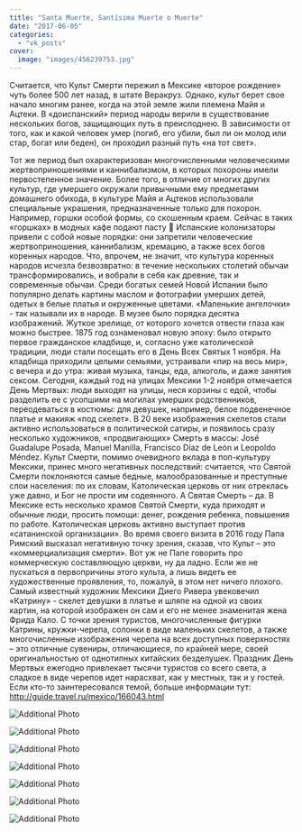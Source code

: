 ```yaml
---
title: "Santa Muerte, Santísima Muerte o Muerte"
date: "2017-06-05"
categories: 
  - "vk_posts"
cover:
  image: "images/456239753.jpg"
---
```


Считается, что Культ Смерти пережил в Мексике «второе рождение» чуть более 500 лет назад, в штате Веракруз. Однако, культ берет свое начало многим ранее, когда на этой земле жили племена Майя и Ацтеки. В «доиспанский» период народы верили в существование нескольких богов, защищающих путь в преисподнею. В зависимости от того, как и какой человек умер (погиб, его убили, был ли он молод или стар, богат или беден), он проходил разный путь «на тот свет».

<!--more-->

Тот же период был охарактеризован многочисленными человеческими жертвоприношениями и каннибализмом, в которых похороны имели первостепенное значение. Более того, в отличие от многих других культур, где умершего окружали привычными ему предметами домашнего обихода, в культуре Майя и Ацтеков использовали специальные украшения, предназначенные только для похорон. Например, горшки особой формы, со скошенным краем. Сейчас в таких «горшках» в модных кафе подают пасту  Испанские колонизаторы привели с собой новые порядки: они запретили человеческие жертвоприношения, каннибализм, кремацию, а также всех богов коренных народов. Что, впрочем, не значит, что культура коренных народов исчезла безвозвратно: в течение нескольких столетий обычаи трансформировались, и вобрали в себя как древние, так и современные обычаи. Среди богатых семей Новой Испании было популярно делать картины маслом и фотографии умерших детей, одетых в белые платья и окруженные цветами. «Маленькие ангелочки» - так называли их в народе. В музее было порядка десятка изображений. Жуткое зрелище, от которого хочется отвести глаза как можно быстрее. 1875 год ознаменовал новую эпоху: было открыто первое гражданское кладбище, и, согласно уже католической традиции, люди стали посещать его в День Всех Святых 1 ноября. На кладбища приходили целыми семьями, устраивали «пир на весь мир», с вечера и до утра: живая музыка, танцы, еда, алкоголь, и даже занятия сексом. Сегодня, каждый год на улицах Мексики 1-2 ноября отмечается День Мертвых: люди выходят на улицы, неся корзины с едой, чтобы разделить ее с усопшими на могилах умерших родственников, переодеваться в костюмы: для девушек, например, белое подвенечное платье и макияж «под скелет». В 20 веке изображения скелетов стали активно использоваться в политической сатиры, и появилось сразу несколько художников, «продвигающих» Смерть в массы: José Guadalupe Posada, Manuel Manilla, Francisco Díaz de León и Leopoldo Méndez. Культ Смерти, помимо очевидного вклада в поп-культуру Мексики, принес много негативных последствий: считается, что Святой Смерти поклоняются самые бедные, малообразованные и преступные слои населения: по их словам, Католическая церковь от них отреклась уже давно, и Бог не прости им содеянного. А Святая Смерть – да. В Мексике есть несколько храмов Святой Смерти, куда приходят и обычные люди, просить помощи: денег, рождения ребенка, повышения по работе. Католическая церковь активно выступает против «сатанинской организации». Во время своего визита в 2016 году Папа Римский высказал негативную точку зрения, сказав, что Культ – это «коммерциализация смерти». Вот уж не Папе говорить про коммерческую составляющую церкви, ну да ладно. Если же не пускаться в первопричины этого культа, а лишь видеть ее художественные проявления, то, пожалуй, в этом нет ничего плохого. Самый известный художник Мексики Диего Ривера увековечил «Катрину» - скелет девушки в платье и шляпе на одной из своих картин, на которой изображен он сам и его не менее знаменитая жена Фрида Кало. С точки зрения туристов, многочисленные фигурки Катрины, кружки-черепа, солонки в виде маленьких скелетов, а также многочисленные изображения черепа на всех доступных поверхностях – это отличные сувениры, отличающиеся, по крайней мере, своей оригинальностью от однотипных китайских безделушек. Праздник День Мертвых ежегодно привлекает тысячи туристов со всего света, а сладкое в виде черепов идет нарасхват, как у местных, так и у гостей. Если кто-то заинтересовался темой, больше информации тут: http://guide.travel.ru/mexico/166043.html

![Additional Photo](https://vodpop.ru/wp-content/uploads/2023/07/456239754.jpg)

![Additional Photo](https://vodpop.ru/wp-content/uploads/2023/07/456239755.jpg)

![Additional Photo](https://vodpop.ru/wp-content/uploads/2023/07/456239756.jpg)

![Additional Photo](https://vodpop.ru/wp-content/uploads/2023/07/456239757.jpg)

![Additional Photo](https://vodpop.ru/wp-content/uploads/2023/07/456239758.jpg)

![Additional Photo](https://vodpop.ru/wp-content/uploads/2023/07/456239759.jpg)

![Additional Photo](https://vodpop.ru/wp-content/uploads/2023/07/456239760.jpg)
